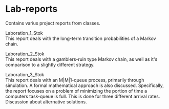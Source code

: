 # Lab-reports
Contains varius project reports from classes.

Laboration_1_Stok<br>
This report deals with the long-term transition probabilities of a Markov chain.

Laboration_2_Stok<br>
This report deals with a gamblers-ruin type Markov chain, as well as it's comparison to a slightly different strategy.

Laboration_3_Stok<br>
This report deals with an M|M|1-queue process, primarily through simulation. A formal mathematical approach is also discussed. Specifically, the report focuses on a problem of minimizing the portion of time a computers task-queue is full. This is done for three different arrival rates. Discussion about alternative solutions.

